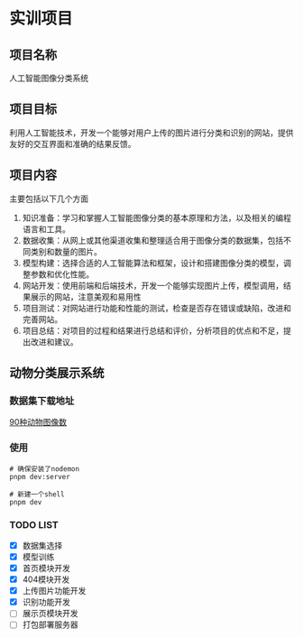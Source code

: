 # 实训项目

## 项目名称

人工智能图像分类系统

## 项目目标

利用人工智能技术，开发一个能够对用户上传的图片进行分类和识别的网站，提供友好的交互界面和准确的结果反馈。

## 项目内容

主要包括以下几个方面

1. 知识准备：学习和掌握人工智能图像分类的基本原理和方法，以及相关的编程语言和工具。
2. 数据收集：从网上或其他渠道收集和整理适合用于图像分类的数据集，包括不同类别和数量的图片。
3. 模型构建：选择合适的人工智能算法和框架，设计和搭建图像分类的模型，调整参数和优化性能。
4. 网站开发：使用前端和后端技术，开发一个能够实现图片上传，模型调用，结果展示的网站，注意美观和易用性
5. 项目测试：对网站进行功能和性能的测试，检查是否存在错误或缺陷，改进和完善网站。
6. 项目总结：对项目的过程和结果进行总结和评价，分析项目的优点和不足，提出改进和建议。

## 动物分类展示系统

### 数据集下载地址

[90种动物图像数](https://www.cvmart.net/dataSets/detail/529?channel_id=op10&utm_source=cvmartmp&utm_campaign=datasets&utm_medium=article)

### 使用

```shell
# 确保安装了nodemon
pnpm dev:server

# 新建一个shell
pnpm dev
```

### TODO LIST

- [x] 数据集选择
- [x] 模型训练
- [x] 首页模块开发
- [x] 404模块开发  
- [x] 上传图片功能开发
- [x] 识别功能开发
- [ ] 展示页模块开发
- [ ] 打包部署服务器
